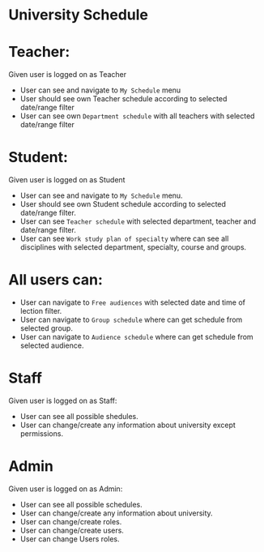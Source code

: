 # University Schedule

# Teacher:

Given user is logged on as Teacher

- User can see and navigate to `My Schedule` menu
- User should see own Teacher schedule according to selected date/range filter
- User can see own `Department schedule` with all teachers with selected date/range filter

# Student: 
 
Given user is logged on as Student

- User can see and navigate to `My Schedule` menu.
- User should see own Student schedule according to selected date/range filter.
- User can see `Teacher schedule` with selected department, teacher and date/range filter.
- User can see `Work study plan of specialty` where can see all disciplines with selected department, 
specialty, course and groups.


# All users can:
- User can navigate to `Free audiences` with selected date and time of lection filter.
- User can navigate to `Group schedule` where can get schedule from selected group.
- User can navigate to `Audience schedule` where can get schedule from selected audience.


# Staff

Given user is logged on as Staff:

- User can see all possible shedules.
- User can change/create any information about university except permissions.

# Admin

Given user is logged on as Admin:

- User can see all possible schedules.
- User can change/create any information about university.
- User can change/create roles.
- User can change/create users.
- User can change Users roles.

 